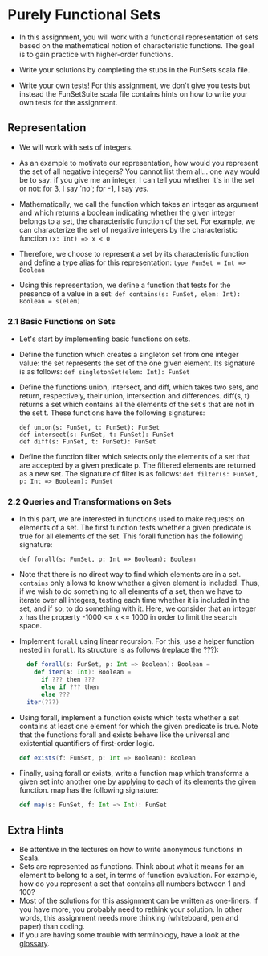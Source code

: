 # Purely Functional Sets

- In this assignment, you will work with a functional representation of sets based on the mathematical notion of characteristic functions. The goal is to gain practice with higher-order functions.

- Write your solutions by completing the stubs in the FunSets.scala file.

- Write your own tests! For this assignment, we don't give you tests but instead the FunSetSuite.scala file contains hints on how to write your own tests for the assignment.

## Representation

- We will work with sets of integers.

- As an example to motivate our representation, how would you represent the set of all negative integers? You cannot list them all... one way would be to say: if you give me an integer, I can tell you whether it's in the set or not: for 3, I say 'no'; for -1, I say yes.

- Mathematically, we call the function which takes an integer as argument and which returns a boolean indicating whether the given integer belongs to a set, the characteristic function of the set. For example, we can characterize the set of negative integers by the characteristic function `(x: Int) => x < 0`

- Therefore, we choose to represent a set by its characteristic function and define a type alias for this representation:
    ```type FunSet = Int => Boolean```

- Using this representation, we define a function that tests for the presence of a value in a set:
    ```def contains(s: FunSet, elem: Int): Boolean = s(elem)```

### 2.1 Basic Functions on Sets

- Let's start by implementing basic functions on sets.

- Define the function which creates a singleton set from one integer value: the set represents the set of the one given element. Its signature is as follows:
    ```def singletonSet(elem: Int): FunSet```

- Define the functions union, intersect, and diff, which takes two sets, and return, respectively, their union, intersection and differences. diff(s, t) returns a set which contains all the elements of the set s that are not in the set t. These functions have the following signatures:

    ```
    def union(s: FunSet, t: FunSet): FunSet
    def intersect(s: FunSet, t: FunSet): FunSet
    def diff(s: FunSet, t: FunSet): FunSet
    ```

- Define the function filter which selects only the elements of a set that are accepted by a given predicate p. The filtered elements are returned as a new set. The signature of filter is as follows: 
    ```def filter(s: FunSet, p: Int => Boolean): FunSet```

### 2.2 Queries and Transformations on Sets

- In this part, we are interested in functions used to make requests on elements of a set. The first function tests whether a given predicate is true for all elements of the set. This forall function has the following signature:

    ```def forall(s: FunSet, p: Int => Boolean): Boolean```

- Note that there is no direct way to find which elements are in a set. `contains` only allows to know whether a given element is included. Thus, if we wish to do something to all elements of a set, then we have to iterate over all integers, testing each time whether it is included in the set, and if so, to do something with it. Here, we consider that an integer x has the property -1000 <= x <= 1000 in order to limit the search space.

- Implement `forall` using linear recursion. For this, use a helper function nested in `forall`. Its structure is as follows (replace the ???):
    ```scala
      def forall(s: FunSet, p: Int => Boolean): Boolean =
        def iter(a: Int): Boolean =
          if ??? then ???
          else if ??? then
          else ???
      iter(???)
    ```

-  Using forall, implement a function exists which tests whether a set contains at least one element for which the given predicate is true. Note that the functions forall and exists behave like the universal and existential quantifiers of first-order logic.
    ```scala
    def exists(f: FunSet, p: Int => Boolean): Boolean
    ```

- Finally, using forall or exists, write a function map which transforms a given set into another one by applying to each of its elements the given function. map has the following signature:
    ```scala
    def map(s: FunSet, f: Int => Int): FunSet
    ```

## Extra Hints
- Be attentive in the lectures on how to write anonymous functions in Scala.
- Sets are represented as functions. Think about what it means for an element to belong to a set, in terms of function evaluation. For example, how do you represent a set that contains all numbers between 1 and 100?
- Most of the solutions for this assignment can be written as one-liners. If you have more, you probably need to rethink your solution. In other words, this assignment needs more thinking (whiteboard, pen and paper) than coding.
- If you are having some trouble with terminology, have a look at the [glossary](https://docs.scala-lang.org/glossary/).

